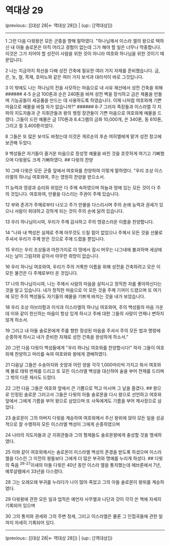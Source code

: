 # 역대상 29

(previous:: [[대상 28|← 역대상 28]]) | (up:: [[역대상]])

***




1 
그런 다음 다윗왕은 모든 군중을 향해 말하였다. "하나님께서 이스라 엘의 왕으로 택하신 내 아들 솔로몬은 아직 어리고 경험이 없는데 그가 해야 할 일은 너무나 막중합니다. 이것은 그가 지어야 할 성전이 사람을 위한 것이 아니라 여호와 하나님을 위한 것이기 때문입니다. 



2 
나는 지금까지 최선을 다해 성전 건축에 필요한 여러 가지 자재를 준비했습니다. 금, 은, 놋, 철, 목재, 호마노와 같은 여러 가지 보석과 대리석이 바로 그것입니다. 



3 
이 밖에도 나는 하나님의 전을 사모하는 마음으로 내 사유 재산에서 성전 건축을 위해 ###### 4-5 순금 100톤과 순은 240톤을 바쳐 성전 벽을 장식하고 금은 제품을 만들며 기능공들이 세공품을 만드는 데 사용하도록 하였습니다. 이제 나처럼 여호와께 기쁜 마음으로 예물을 바칠 자가 없습니까?" ###### 6-7 그러자 족장들과 이스라엘 각 지파의 지도자들과 군 지휘관들과 왕의 행정 장관들이 기쁜 마음으로 여호와께 예물을 드렸다. 그들이 드린 예물은 금 170톤과 8.4그램의 금화 10,000개, 은 340톤, 동 610톤, 그리고 철 3,400톤이었다. 



8 
그들은 또 많은 보석도 바쳤는데 이것은 게르손의 후손 여히엘에게 맡겨 성전 창고에 보관해 두었다. 



9 
백성들은 자기들이 즐거운 마음으로 정성껏 예물을 바친 것을 흐뭇하게 여기고 기뻐했으며 다윗왕도 크게 기뻐하였다. ## 다윗의 찬양 



10 
그때 다윗은 모든 군중 앞에서 여호와를 찬양하여 이렇게 말하였다. "우리 조상 이스라엘의 하나님 여호와여, 주는 영원히 찬양을 받으소서. 



11 
능력과 영광과 승리와 위엄은 다 주께 속하였으며 하늘과 땅에 있는 모든 것이 다 주의 것입니다. 여호와여, 만물을 다스리는 주권이 주께 있습니다. 



12 
부와 존귀가 주께로부터 나오고 주가 만물을 다스리시며 주의 손에 능력과 권세가 있으니 사람이 위대하고 강하게 되는 것이 주의 손에 달려 있습니다. 



13 
우리 하나님이시여, 우리가 주께 감사하고 주의 영광스러운 이름을 찬양합니다. 



14 
"나와 내 백성은 실제로 주께 아무것도 드릴 힘이 없었으나 주께서 모든 것을 선물로 주셔서 우리가 주께 받은 것으로 주께 드렸을 뿐입니다. 



15 
우리는 우리 조상들과 마찬가지로 이 땅에서 잠시 머무는 나그네에 불과하며 세상에 사는 날이 그림자와 같아서 아무런 희망이 없습니다. 



16 
우리 하나님 여호와여, 우리가 주의 거룩한 이름을 위해 성전을 건축하려고 모은 이 모든 물건은 다 주께로부터 온 것입니다. 



17 
나의 하나님이시여, 나는 주께서 사람의 마음을 살피시고 정직한 자를 좋아하신다는 것을 알고 있습니다. 내가 정직한 마음으로 이 모든 것을 주께 기꺼이 드렸으며 또 여기에 모인 주의 백성들도 자기들의 예물을 기쁘게 바치는 것을 내가 보았습니다. 



18 
우리 조상 아브라함과 이삭과 이스라엘의 하나님 여호와여, 주의 백성들의 마음 가운데 이와 같이 헌신하는 마음이 항상 있게 하시고 주에 대한 그들의 사랑이 언제나 변하지 않게 하소서. 



19 
그리고 내 아들 솔로몬에게 주를 향한 정성된 마음을 주셔서 주의 모든 법과 명령에 순종하게 하시고 내가 준비한 자재로 성전 건축을 완성하게 하소서." 



20 
그런 다음 다윗이 백성들에게 "우리 하나님 여호와를 찬양합시다!" 하자 그들이 여호와께 찬양하고 머리를 숙여 여호와와 왕에게 경배하였다. 



21 
다음날 그들은 수송아지와 숫양과 어린 양을 각각 1,000마리씩 가지고 와서 여호와께 불로 태워 번제를 드리고 또 모든 이스라엘 백성을 대신하여 술을 부어 전제를 드리며 그 밖의 다른 제사도 드렸다. 



22 
그런 다음 그들은 여호와 앞에서 큰 기쁨으로 먹고 마시며 그 날을 즐겼다. ## 왕으로 인정된 솔로몬 그러고서 그들은 다윗의 아들 솔로몬을 다시 왕으로 선언하고 여호와 앞에서 그에게 기름을 부어 왕으로 삼았으며 또 사독에게도 기름을 부어 제사장으로 삼았다. 



23 
솔로몬이 그의 아버지 다윗을 계승하여 여호와께서 주신 왕위에 앉아 모든 일을 성공적으로 잘 수행하자 모든 이스라엘 백성이 그에게 순종하였으며 



24 
나라의 지도자들과 군 지휘관들과 그의 형제들도 솔로몬왕에게 충성할 것을 맹세하였다. 



25 
이와 같이 여호와께서는 솔로몬이 이스라엘 백성의 존경을 받도록 하셨으며 이스라엘을 다스린 그 이전의 왕들보다 그에게 더 많은 부귀와 명예를 누리게 하셨다. ## 다윗의 죽음 <sup class="versenum">26-27</sup>이새의 아들 다윗은 40년 동안 이스라 엘을 통치했는데 헤브론에서 7년, 예루살렘에서 33년을 다스렸다. 



28 
그는 오래오래 부귀를 누리다가 나이 많아 죽었고 그의 아들 솔로몬이 왕위를 계승하였다. 



29 
다윗왕에 관한 모든 일과 업적은 예언자 사무엘과 나단과 갓이 각각 쓴 책에 자세히 기록되어 있으며 



30 
그의 통치와 권세와 그의 주변 정세, 그리고 이스라엘은 물론 그 인접국들에 관한 일까지 자세히 기록되어 있다.

***

(previous:: [[대상 28|← 역대상 28]]) | (up:: [[역대상]])
